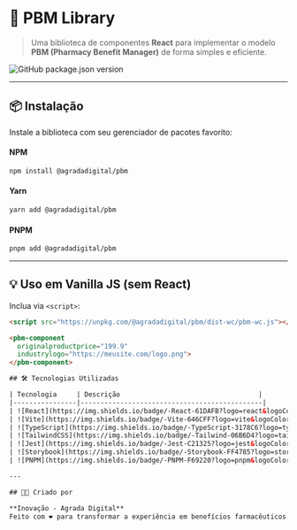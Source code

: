 # 🚀 PBM Library

> Uma biblioteca de componentes **React** para implementar o modelo **PBM (Pharmacy Benefit Manager)** de forma simples e eficiente.

![GitHub package.json version](https://img.shields.io/npm/v/@agradadigital/pbm?color=%2364c3ff&label=versão&style=flat-square)

---

## 📦 Instalação

Instale a biblioteca com seu gerenciador de pacotes favorito:

#### NPM

```bash
npm install @agradadigital/pbm
```

#### Yarn

```bash
yarn add @agradadigital/pbm
```

#### PNPM

```bash
pnpm add @agradadigital/pbm
```

---

## 💡 Uso em Vanilla JS (sem React)

Inclua via `<script>`:

```html
<script src="https://unpkg.com/@agradadigital/pbm/dist-wc/pbm-wc.js"></script>

<pbm-component
  originalproductprice="199.9"
  industrylogo="https://meusite.com/logo.png">
</pbm-component>

## 🛠️ Tecnologias Utilizadas

| Tecnologia     | Descrição                                   |
|----------------|----------------------------------------------|
| ![React](https://img.shields.io/badge/-React-61DAFB?logo=react&logoColor=white&style=flat-square) | Biblioteca principal para construção de UI |
| ![Vite](https://img.shields.io/badge/-Vite-646CFF?logo=vite&logoColor=white&style=flat-square) | Bundler ultrarrápido para desenvolvimento |
| ![TypeScript](https://img.shields.io/badge/-TypeScript-3178C6?logo=typescript&logoColor=white&style=flat-square) | Tipagem estática moderna para JavaScript |
| ![TailwindCSS](https://img.shields.io/badge/-Tailwind-06B6D4?logo=tailwindcss&logoColor=white&style=flat-square) | Framework CSS utilitário |
| ![Jest](https://img.shields.io/badge/-Jest-C21325?logo=jest&logoColor=white&style=flat-square) | Testes unitários |
| ![Storybook](https://img.shields.io/badge/-Storybook-FF4785?logo=storybook&logoColor=white&style=flat-square) | Documentação e desenvolvimento de UI isolada |
| ![PNPM](https://img.shields.io/badge/-PNPM-F69220?logo=pnpm&logoColor=white&style=flat-square) | Gerenciador de pacotes leve e rápido |

---

## 🧑‍💻 Criado por

**Inovação - Agrada Digital**  
Feito com ❤️ para transformar a experiência em benefícios farmacêuticos.
